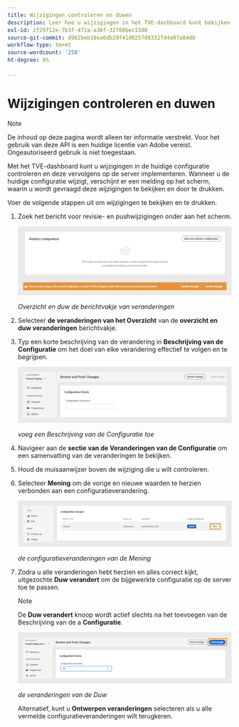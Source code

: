 ```yaml
---
title: Wijzigingen controleren en duwen
description: Leer hoe u wijzigingen in het TVE-dashboard kunt bekijken en duwt.
exl-id: 2f29712e-7b3f-472a-a36f-32780bec1508
source-git-commit: d982beb16ea0db29f41d0257d8332fd4a07a84d8
workflow-type: tm+mt
source-wordcount: '250'
ht-degree: 0%

---
```


# Wijzigingen controleren en duwen

>[!NOTE]
>
>De inhoud op deze pagina wordt alleen ter informatie verstrekt. Voor het gebruik van deze API is een huidige licentie van Adobe vereist. Ongeautoriseerd gebruik is niet toegestaan.

Met het TVE-dashboard kunt u wijzigingen in de huidige configuratie controleren en deze vervolgens op de server implementeren. Wanneer u de huidige configuratie wijzigt, verschijnt er een melding op het scherm, waarin u wordt gevraagd deze wijzigingen te bekijken en door te drukken.

Voer de volgende stappen uit om wijzigingen te bekijken en te drukken.

1. Zoek het bericht voor revisie- en pushwijzigingen onder aan het scherm.

   ![&#x200B; Overzicht en duw veranderingsbericht &#x200B;](../assets/tve-dashboard/new-tve-dashboard/review/review-and-push-changes-banner-view.png)

   *Overzicht en duw de berichtvakje van veranderingen*

1. Selecteer **de veranderingen van het Overzicht** van de **overzicht en duw veranderingen** berichtvakje.

1. Typ een korte beschrijving van de verandering in **Beschrijving van de Configuratie** om het doel van elke verandering effectief te volgen en te begrijpen.

   ![&#x200B; voeg een Beschrijving van de Configuratie toe &#x200B;](../assets/tve-dashboard/new-tve-dashboard/review/review-and-push-configuration-details-panel-view.png)

   *voeg een Beschrijving van de Configuratie toe*

1. Navigeer aan de **sectie van de Veranderingen van de Configuratie** om een samenvatting van de veranderingen te bekijken.

1. Houd de muisaanwijzer boven de wijziging die u wilt controleren.

1. Selecteer **Mening** om de vorige en nieuwe waarden te herzien verbonden aan een configuratieverandering.

   ![&#x200B; de configuratieveranderingen van de Mening &#x200B;](../assets/tve-dashboard/new-tve-dashboard/review/review-and-push-changes-view-button.png)

   *de configuratieveranderingen van de Mening*

1. Zodra u alle veranderingen hebt herzien en alles correct kijkt, uitgezochte **Duw verandert** om de bijgewerkte configuratie op de server toe te passen.

   >[!NOTE]
   >
   >De **Duw verandert** knoop wordt actief slechts na het toevoegen van de Beschrijving van de a **Configuratie**.

   ![&#x200B; de veranderingen van de Duw &#x200B;](../assets/tve-dashboard/new-tve-dashboard/review/review-and-push-push-changes-button.png)

   *de veranderingen van de Duw*

   Alternatief, kunt u **Ontwerpen veranderingen** selecteren als u alle vermelde configuratieveranderingen wilt terugkeren.
